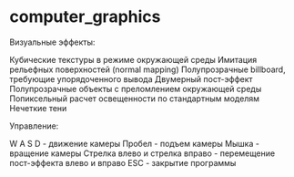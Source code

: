 # computer_graphics

Визуальные эффекты:

Кубические текстуры в режиме окружающей среды 
Имитация рельефных поверхностей (normal mapping) 
Полупрозрачные billboard, требующие упорядоченного вывода 
Двумерный пост-эффект 
Полупрозрачные объекты с преломлением окружающей среды 
Попиксельный расчет освещенности по стандартным моделям
Нечеткие тени 

Управление:

W A S D - движение камеры
Пробел - подъем камеры
Мышка - вращение камеры
Стрелка влево и стрелка вправо - перемещение пост-эффекта влево и вправо
ESC - закрытие программы
